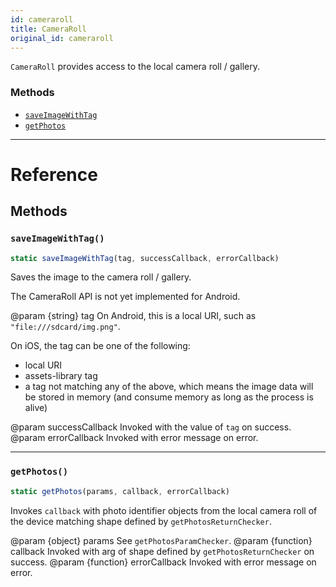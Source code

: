 ```yaml
---
id: cameraroll
title: CameraRoll
original_id: cameraroll
---
```


`CameraRoll` provides access to the local camera roll / gallery.

### Methods

- [`saveImageWithTag`](cameraroll.md#saveimagewithtag)
- [`getPhotos`](cameraroll.md#getphotos)

---

# Reference

## Methods

### `saveImageWithTag()`

```jsx
static saveImageWithTag(tag, successCallback, errorCallback)
```

Saves the image to the camera roll / gallery.

The CameraRoll API is not yet implemented for Android.

@param {string} tag On Android, this is a local URI, such as `"file:///sdcard/img.png"`.

On iOS, the tag can be one of the following:

- local URI
- assets-library tag
- a tag not matching any of the above, which means the image data will be stored in memory (and consume memory as long as the process is alive)

@param successCallback Invoked with the value of `tag` on success. @param errorCallback Invoked with error message on error.

---

### `getPhotos()`

```jsx
static getPhotos(params, callback, errorCallback)
```

Invokes `callback` with photo identifier objects from the local camera roll of the device matching shape defined by `getPhotosReturnChecker`.

@param {object} params See `getPhotosParamChecker`. @param {function} callback Invoked with arg of shape defined by `getPhotosReturnChecker` on success. @param {function} errorCallback Invoked with error message on error.
